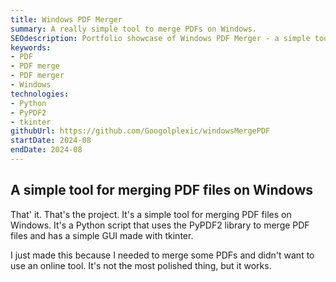 ```yaml
---
title: Windows PDF Merger
summary: A really simple tool to merge PDFs on Windows.
SEOdescription: Portfolio showcase of Windows PDF Merger - a simple tool for merging PDF files on Windows.
keywords:
- PDF
- PDF merge
- PDF merger
- Windows
technologies: 
- Python
- PyPDF2
- tkinter
githubUrl: https://github.com/Googolplexic/windowsMergePDF
startDate: 2024-08
endDate: 2024-08
---
```


## A simple tool for merging PDF files on Windows

That' it. That's the project. It's a simple tool for merging PDF files on Windows. It's a Python script that uses the PyPDF2 library to merge PDF files and has a simple GUI made with tkinter.

I just made this because I needed to merge some PDFs and didn't want to use an online tool. It's not the most polished thing, but it works.
